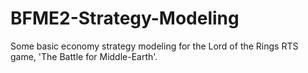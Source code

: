 # BFME2-Strategy-Modeling

Some basic economy strategy modeling for the Lord of the Rings RTS game, 'The Battle for Middle-Earth'.
